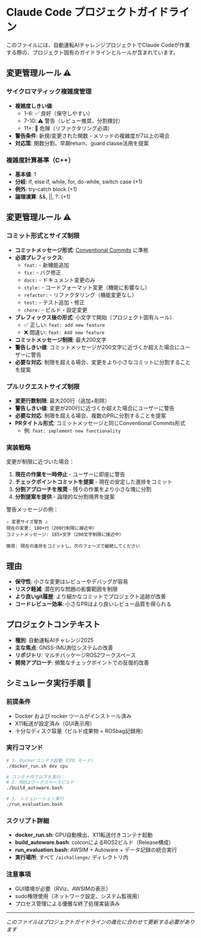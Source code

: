 # Claude Code プロジェクトガイドライン

このファイルには、自動運転AIチャレンジプロジェクトでClaude Codeが作業する際の、プロジェクト固有のガイドラインとルールが含まれています。

## 変更管理ルール ⚠️

### サイクロマティック複雑度管理
- **複雑度しきい値**: 
  - 1-6: ✅ 良好（保守しやすい）
  - 7-10: ⚠️ 警告（レビュー推奨、分割検討）
  - 11+: 🚨 危険（リファクタリング必須）
- **警告条件**: 新規/変更された関数・メソッドの複雑度が7以上の場合
- **対応策**: 関数分割、早期return、guard clause活用を提案

### 複雑度計算基準（C++）
- **基本値**: 1
- **分岐**: if, else if, while, for, do-while, switch case (+1)
- **例外**: try-catch block (+1)  
- **論理演算**: &&, ||, ?: (+1)

## 変更管理ルール ⚠️

### コミット形式とサイズ制限
- **コミットメッセージ形式**: [Conventional Commits](https://www.conventionalcommits.org/) に準拠
- **必須プレフィックス**:
  - `feat:` - 新機能追加
  - `fix:` - バグ修正
  - `docs:` - ドキュメント変更のみ
  - `style:` - コードフォーマット変更（機能に影響なし）
  - `refactor:` - リファクタリング（機能変更なし）
  - `test:` - テスト追加・修正
  - `chore:` - ビルド・設定変更
- **プレフィックス後の形式**: 小文字で開始（プロジェクト固有ルール）
  - ✅ 正しい: `feat: add new feature`
  - ❌ 間違い: `feat: Add new feature`
- **コミットメッセージ制限**: 最大200文字
- **警告しきい値**: コミットメッセージが200文字に近づくか超えた場合にユーザーに警告
- **必要な対応**: 制限を超える場合、変更をより小さなコミットに分割することを提案

### プルリクエストサイズ制限
- **変更行数制限**: 最大200行（追加+削除）
- **警告しきい値**: 変更が200行に近づくか超えた場合にユーザーに警告
- **必要な対応**: 制限を超える場合、複数のPRに分割することを提案
- **PRタイトル形式**: コミットメッセージと同じConventional Commits形式
  - 例: `feat: implement new functionality`

### 実装戦略
変更が制限に近づいた場合：
1. **現在の作業を一時停止** - ユーザーに即座に警告
2. **チェックポイントコミットを提案** - 現在の安定した進捗をコミット
3. **分割アプローチを推奨** - 残りの作業をより小さな塊に分割
4. **分割提案を提供** - 論理的な分割境界を提案

警告メッセージの例：
```
⚠️ 変更サイズ警告 ⚠️
現在の変更: 180+行（200行制限に接近中）
コミットメッセージ: 185+文字（200文字制限に接近中）

推奨: 現在の進捗をコミットし、次のフェーズで継続してください
```

## 理由
- **保守性**: 小さな変更はレビューやデバッグが容易
- **リスク軽減**: 潜在的な問題の影響範囲を制限
- **より良いgit履歴**: より細かなコミットでプロジェクト追跡が改善
- **コードレビュー効率**: 小さなPRはより良いレビュー品質を得られる

## プロジェクトコンテキスト
- **種別**: 自動運転AIチャレンジ2025
- **主な焦点**: GNSS-IMU測位システムの改善
- **リポジトリ**: マルチパッケージROS2ワークスペース
- **開発アプローチ**: 頻繁なチェックポイントでの反復的改善

## シミュレータ実行手順 🚗

### 前提条件
- Docker および rocker ツールがインストール済み
- X11転送が設定済み（GUI表示用）
- 十分なディスク容量（ビルド成果物 + ROSbag記録用）

### 実行コマンド
```bash
# 1. Dockerコンテナ起動（CPU モード）
./docker_run.sh dev cpu

# コンテナ内で以下を実行：
# 2. ROS2ワークスペースビルド
./build_autoware.bash

# 3. シミュレーション実行
./run_evaluation.bash
```

### スクリプト詳細
- **docker_run.sh**: GPU自動検出、X11転送付きコンテナ起動
- **build_autoware.bash**: colconによるROS2ビルド（Release構成）
- **run_evaluation.bash**: AWSIM + Autoware + データ記録の統合実行
- **実行場所**: すべて `/aichallenge/` ディレクトリ内

### 注意事項
- GUI環境が必要（RViz、AWSIMの表示）
- sudo権限使用（ネットワーク設定、システム監視用）
- プロセス管理による優雅な終了処理実装済み

---
*このファイルはプロジェクトガイドラインの進化に合わせて更新する必要があります*
